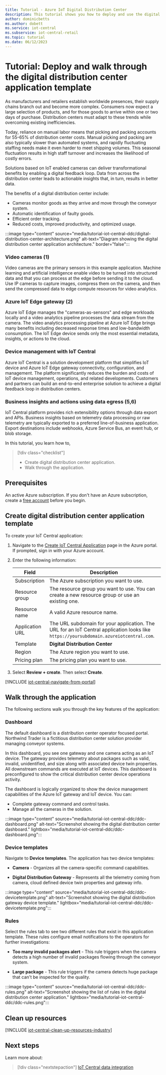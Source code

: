 ```yaml
---
title: Tutorial - Azure IoT Digital Distribution Center
description: This tutorial shows you how to deploy and use the digital distribution center application template for IoT Central
author: dominicbetts
ms.author: dobett
ms.service: iot-central
ms.subservice: iot-central-retail
ms.topic: tutorial
ms.date: 06/12/2023
---
```


# Tutorial: Deploy and walk through the digital distribution center application template

As manufacturers and retailers establish worldwide presences, their supply chains branch out and become more complex. Consumers now expect a large selection of products, and for those goods to arrive within one or two days of purchase. Distribution centers must adapt to these trends while overcoming existing inefficiencies.

Today, reliance on manual labor means that picking and packing accounts for 55-65% of distribution center costs. Manual picking and packing are also typically slower than automated systems, and rapidly fluctuating staffing needs make it even harder to meet shipping volumes. This seasonal fluctuation results in high staff turnover and increases the likelihood of costly errors.

Solutions based on IoT enabled cameras can deliver transformational benefits by enabling a digital feedback loop. Data from across the distribution center leads to actionable insights that, in turn, results in better data.

The benefits of a digital distribution center include:

- Cameras monitor goods as they arrive and move through the conveyor system.
- Automatic identification of faulty goods.
- Efficient order tracking.
- Reduced costs, improved productivity, and optimized usage.

:::image type="content" source="media/tutorial-iot-central-ddc/digital-distribution-center-architecture.png" alt-text="Diagram showing the digital distribution center application architecture." border="false":::

### Video cameras (1)

Video cameras are the primary sensors in this example application. Machine learning and artificial intelligence enable video to be turned into structured data and that you can process at the edge before sending it to the cloud. Use IP cameras to capture images, compress them on the camera, and then send the compressed data to edge compute resources for video analytics.

### Azure IoT Edge gateway (2)

Azure IoT Edge manages the "cameras-as-sensors" and edge workloads locally and a video analytics pipeline processes the data stream from the camera. The video analytics processing pipeline at Azure IoT Edge brings many benefits including decreased response times and low-bandwidth consumption. The IoT Edge device  sends only the most essential metadata, insights, or actions to the cloud.

### Device management with IoT Central

Azure IoT Central is a solution development platform that simplifies IoT device and Azure IoT Edge gateway connectivity, configuration, and management. The platform significantly reduces the burden and costs of IoT device management, operations, and related developments. Customers and partners can build an end-to-end enterprise solution to achieve a digital feedback loop in distribution centers.

### Business insights and actions using data egress (5,6)

IoT Central platform provides rich extensibility options through data export and APIs. Business insights based on telemetry data processing or raw telemetry are typically exported to a preferred line-of-business application. Export destinations include webhooks, Azure Service Bus, an event hub, or blob storage.

In this tutorial, you learn how to,

> [!div class="checklist"]
> * Create digital distribution center application.
> * Walk through the application.

## Prerequisites

An active Azure subscription. If you don't have an Azure subscription, create a [free account](https://azure.microsoft.com/free/?WT.mc_id=A261C142F) before you begin.

## Create digital distribution center application template

To create your IoT Central application:

1. Navigate to the [Create IoT Central Application](https://portal.azure.com/#create/Microsoft.IoTCentral) page in the Azure portal. If prompted, sign in with your Azure account.

1. Enter the following information:

    | Field | Description |
    | ----- | ----------- |
    | Subscription | The Azure subscription you want to use. |
    | Resource group | The resource group you want to use.  You can create a new resource group or use an existing one. |
    | Resource name | A valid Azure resource name. |
    | Application URL | The URL subdomain for your application. The URL for an IoT Central application looks like `https://yoursubdomain.azureiotcentral.com`. |
    | Template | **Digital Distribution Center** |
    | Region | The Azure region you want to use. |
    | Pricing plan | The pricing plan you want to use. |

1. Select **Review + create**. Then select **Create**.

[!INCLUDE [iot-central-navigate-from-portal](../../../includes/iot-central-navigate-from-portal.md)]

## Walk through the application

The following sections walk you through the key features of the application:

### Dashboard

The default dashboard is a distribution center operator focused portal. Northwind Trader is a fictitious distribution center solution provider managing conveyor systems.

In this dashboard, you see one gateway and one camera acting as an IoT device. The gateway provides telemetry about packages such as valid, invalid, unidentified, and size along with associated device twin properties. All downstream commands are executed at IoT devices. This dashboard is preconfigured to show the critical distribution center device operations activity.

The dashboard is logically organized to show the device management capabilities of the Azure IoT gateway and IoT device. You can:

- Complete gateway command and control tasks.
- Manage all the cameras in the solution.

:::image type="content" source="media/tutorial-iot-central-ddc/ddc-dashboard.png" alt-text="Screenshot showing the digital distribution center dashboard." lightbox="media/tutorial-iot-central-ddc/ddc-dashboard.png":::

### Device templates

Navigate to **Device templates**. The application has two device templates:

- **Camera** - Organizes all the camera-specific command capabilities.

- **Digital Distribution Gateway** - Represents all the telemetry coming from camera, cloud defined device twin properties and gateway info.

:::image type="content" source="media/tutorial-iot-central-ddc/ddc-devicetemplate.png" alt-text="Screenshot showing the digital distribution gateway device template." lightbox="media/tutorial-iot-central-ddc/ddc-devicetemplate.png":::

### Rules

Select the rules tab to see two different rules that exist in this application template. These rules configure email notifications to the operators for further investigations:

- **Too many invalid packages alert** - This rule triggers when the camera detects a high number of invalid packages flowing through the conveyor system.

- **Large package** - This rule triggers if the camera detects huge package that can't be inspected for the quality.

:::image type="content" source="media/tutorial-iot-central-ddc/ddc-rules.png" alt-text="Screenshot showing the list of rules in the digital distribution center application." lightbox="media/tutorial-iot-central-ddc/ddc-rules.png":::

## Clean up resources

[!INCLUDE [iot-central-clean-up-resources-industry](../../../includes/iot-central-clean-up-resources-industry.md)]

## Next steps

Learn more about:

> [!div class="nextstepaction"]
> [IoT Central data integration](../core/overview-iot-central-solution-builder.md)
